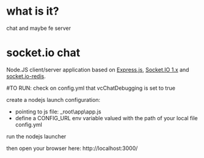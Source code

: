 # what is it?
chat and maybe fe server

# socket.io chat
Node.JS client/server application based on [Express.js](http://expressjs.com/), [Socket.IO 1.x](http://socket.io/) and [socket.io-redis](https://github.com/socketio/socket.io-redis).

#TO RUN:
check on config.yml that vcChatDebugging is set to true

create a nodejs launch configuration:
- pointing to js file: _root\app\app.js
- define a CONFIG_URL env variable valued with the path of your local file config.yml

run the nodejs launcher

then open your browser here: http://localhost:3000/